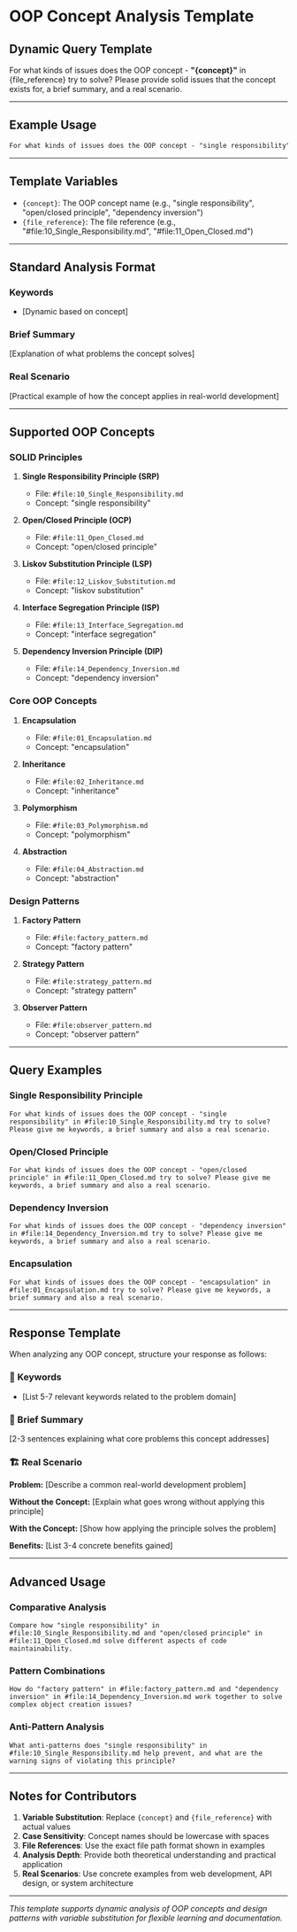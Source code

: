 # OOP Concept Analysis Template

## Dynamic Query Template

For what kinds of issues does the OOP concept - **"{concept}"** in {file_reference} try to solve? Please provide solid issues that the concept exists for, a brief summary, and a real scenario.

---

## Example Usage

```markdown
For what kinds of issues does the OOP concept - "single responsibility" in #file:10_Single_Responsibility.md try to solve? Please give me keywords, a brief summary and also a real scenario.
```

---

## Template Variables

- `{concept}`: The OOP concept name (e.g., "single responsibility", "open/closed principle", "dependency inversion")
- `{file_reference}`: The file reference (e.g., "#file:10_Single_Responsibility.md", "#file:11_Open_Closed.md")

---

## Standard Analysis Format

### Keywords
- [Dynamic based on concept]

### Brief Summary
[Explanation of what problems the concept solves]

### Real Scenario
[Practical example of how the concept applies in real-world development]

---

## Supported OOP Concepts

### SOLID Principles
1. **Single Responsibility Principle (SRP)**
   - File: `#file:10_Single_Responsibility.md`
   - Concept: "single responsibility"

2. **Open/Closed Principle (OCP)**
   - File: `#file:11_Open_Closed.md`
   - Concept: "open/closed principle"

3. **Liskov Substitution Principle (LSP)**
   - File: `#file:12_Liskov_Substitution.md`
   - Concept: "liskov substitution"

4. **Interface Segregation Principle (ISP)**
   - File: `#file:13_Interface_Segregation.md`
   - Concept: "interface segregation"

5. **Dependency Inversion Principle (DIP)**
   - File: `#file:14_Dependency_Inversion.md`
   - Concept: "dependency inversion"

### Core OOP Concepts
1. **Encapsulation**
   - File: `#file:01_Encapsulation.md`
   - Concept: "encapsulation"

2. **Inheritance**
   - File: `#file:02_Inheritance.md`
   - Concept: "inheritance"

3. **Polymorphism**
   - File: `#file:03_Polymorphism.md`
   - Concept: "polymorphism"

4. **Abstraction**
   - File: `#file:04_Abstraction.md`
   - Concept: "abstraction"

### Design Patterns
1. **Factory Pattern**
   - File: `#file:factory_pattern.md`
   - Concept: "factory pattern"

2. **Strategy Pattern**
   - File: `#file:strategy_pattern.md`
   - Concept: "strategy pattern"

3. **Observer Pattern**
   - File: `#file:observer_pattern.md`
   - Concept: "observer pattern"

---

## Query Examples

### Single Responsibility Principle
```
For what kinds of issues does the OOP concept - "single responsibility" in #file:10_Single_Responsibility.md try to solve? Please give me keywords, a brief summary and also a real scenario.
```

### Open/Closed Principle
```
For what kinds of issues does the OOP concept - "open/closed principle" in #file:11_Open_Closed.md try to solve? Please give me keywords, a brief summary and also a real scenario.
```

### Dependency Inversion
```
For what kinds of issues does the OOP concept - "dependency inversion" in #file:14_Dependency_Inversion.md try to solve? Please give me keywords, a brief summary and also a real scenario.
```

### Encapsulation
```
For what kinds of issues does the OOP concept - "encapsulation" in #file:01_Encapsulation.md try to solve? Please give me keywords, a brief summary and also a real scenario.
```

---

## Response Template

When analyzing any OOP concept, structure your response as follows:

### 🔑 Keywords
- [List 5-7 relevant keywords related to the problem domain]

### 📝 Brief Summary
[2-3 sentences explaining what core problems this concept addresses]

### 🏗️ Real Scenario
**Problem:** [Describe a common real-world development problem]

**Without the Concept:** [Explain what goes wrong without applying this principle]

**With the Concept:** [Show how applying the principle solves the problem]

**Benefits:** [List 3-4 concrete benefits gained]

---

## Advanced Usage

### Comparative Analysis
```
Compare how "single responsibility" in #file:10_Single_Responsibility.md and "open/closed principle" in #file:11_Open_Closed.md solve different aspects of code maintainability.
```

### Pattern Combinations
```
How do "factory pattern" in #file:factory_pattern.md and "dependency inversion" in #file:14_Dependency_Inversion.md work together to solve complex object creation issues?
```

### Anti-Pattern Analysis
```
What anti-patterns does "single responsibility" in #file:10_Single_Responsibility.md help prevent, and what are the warning signs of violating this principle?
```

---

## Notes for Contributors

1. **Variable Substitution**: Replace `{concept}` and `{file_reference}` with actual values
2. **Case Sensitivity**: Concept names should be lowercase with spaces
3. **File References**: Use the exact file path format shown in examples
4. **Analysis Depth**: Provide both theoretical understanding and practical application
5. **Real Scenarios**: Use concrete examples from web development, API design, or system architecture

---

*This template supports dynamic analysis of OOP concepts and design patterns with variable substitution for flexible learning and documentation.*
